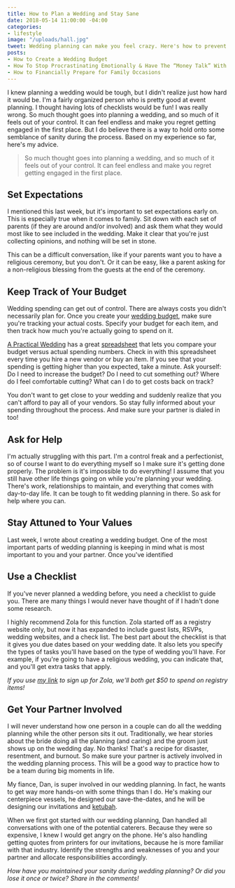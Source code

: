 ```yaml
---
title: How to Plan a Wedding and Stay Sane
date: 2018-05-14 11:00:00 -04:00
categories:
- lifestyle
image: "/uploads/hall.jpg"
tweet: Wedding planning can make you feel crazy. Here's how to prevent that from happening.
posts:
- How to Create a Wedding Budget
- How To Stop Procrastinating Emotionally & Have The “Money Talk” With Your S.O.
- How to Financially Prepare for Family Occasions
---
```


I knew planning a wedding would be tough, but I didn't realize just how hard it would be. I'm a fairly organized person who is pretty good at event planning. I thought having lots of checklists would be fun! I was really wrong. So much thought goes into planning a wedding, and so much of it feels out of your control. It can feel endless and make you regret getting engaged in the first place. But I do believe there is a way to hold onto some semblance of sanity during the process. Based on my experience so far, here's my advice.

> So much thought goes into planning a wedding, and so much of it feels out of your control. It can feel endless and make you regret getting engaged in the first place.

## Set Expectations

I mentioned this last week, but it's important to set expectations early on. This is especially true when it comes to family. Sit down with each set of parents (if they are around and/or involved) and ask them what they would most like to see included in the wedding. Make it clear that you're just collecting opinions, and nothing will be set in stone.

This can be a difficult conversation, like if your parents want you to have a religious ceremony, but you don't. Or it can be easy, like a parent asking for a non-religious blessing from the guests at the end of the ceremony.

## Keep Track of Your Budget

Wedding spending can get out of control. There are always costs you didn't necessarily plan for. Once you create your [wedding budget](https://www.maggiegermano.com/blog/how-to-create-a-wedding-budget/), make sure you're tracking your actual costs. Specify your budget for each item, and then track how much you're actually going to spend on it. 

[A Practical Wedding](https://apracticalwedding.com/) has a great [spreadsheet](https://docs.google.com/spreadsheets/d/1XGxcnlTKTQ6bKY_jaj4G6lmrNik8ze53KPRhDPOIV_k/edit) that lets you compare your budget versus actual spending numbers. Check in with this spreadsheet every time you hire a new vendor or buy an item. If you see that your spending is getting higher than you expected, take a minute. Ask yourself: Do I need to increase the budget? Do I need to cut something out? Where do I feel comfortable cutting? What can I do to get costs back on track?

You don't want to get close to your wedding and suddenly realize that you can't afford to pay all of your vendors. So stay fully informed about your spending throughout the process. And make sure your partner is dialed in too!

## Ask for Help

I'm actually struggling with this part. I'm a control freak and a perfectionist, so of course I want to do everything myself so I make sure it's getting done properly. The problem is it's impossible to do everything! I assume that you still have other life things going on while you're planning your wedding. There's work, relationships to maintain, and everything that comes with day-to-day life. It can be tough to fit wedding planning in there. So ask for help where you can.

## Stay Attuned to Your Values

Last week, I wrote about creating a wedding budget. One of the most important parts of wedding planning is keeping in mind what is most important to you and your partner. Once you've identified 

## Use a Checklist

If you've never planned a wedding before, you need a checklist to guide you. There are many things I would never have thought of if I hadn't done some research. 

I highly recommend Zola for this function. Zola started off as a registry website only, but now it has expanded to include guest lists, RSVPs, wedding websites, and a check list. The best part about the checklist is that it gives you due dates based on your wedding date. It also lets you specify the types of tasks you'll have based on the type of wedding you'll have. For example, if you're going to have a religious wedding, you can indicate that, and you'll get extra tasks that apply. 

*If you use [my link](https://www.zola.com/invite/maggermano201707311447) to sign up for Zola, we'll both get $50 to spend on registry items!*

## Get Your Partner Involved

I will never understand how one person in a couple can do all the wedding planning while the other person sits it out. Traditionally, we hear stories about the bride doing all the planning (and caring) and the groom just shows up on the wedding day. No thanks! That's a recipe for disaster, resentment, and burnout. So make sure your partner is actively involved in the wedding planning process. This will be a good way to practice how to be a team during big moments in life.

My fiance, Dan, is super involved in our wedding planning. In fact, he wants to get way more hands-on with some things than I do. He's making our centerpiece vessels, he designed our save-the-dates, and he will be designing our invitations and [ketubah](https://en.wikipedia.org/wiki/Ketubah). 

When we first got started with our wedding planning, Dan handled all conversations with one of the potential caterers. Because they were so expensive, I knew I would get angry on the phone. He's also handling getting quotes from printers for our invitations, because he is more familiar with that industry. Identify the strengths and weaknesses of you and your partner and allocate responsibilities accordingly. 

*How have you maintained your sanity during wedding planning? Or did you lose it once or twice? Share in the comments!*